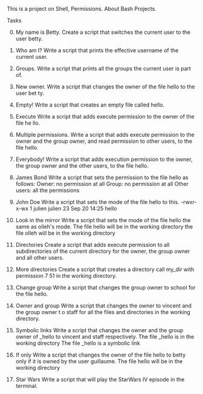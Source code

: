 This is a project on Shell, Permissions.
About Bash Projects.

Tasks
 
0. My name is Betty.
   Create a script that switches the current user to the user betty.

1. Who am I?
   Write a script that prints the effective username of the current user.

2. Groups.
   Write a script that prints all the groups the current user is part of.

3. New owner.
   Write a script that changes the owner of the file hello to the user bet   ty.

4. Empty!
   Write a script that creates an empty file called hello.

5. Execute
   Write a script that adds execute permission to the owner of the file he   llo.

6. Multiple permissions.
   Write a script that adds execute permission to the owner and the group    owner, and read permission to other users, to the file hello.
   
7. Everybody!
   Write a script that adds execution permission to the owner, the group owner and the other users, to the file hello.

8. James Bond
   Write a script that sets the permission to the file hello as follows:
   Owner: no permission at all
   Group: no permission at all
   Other users: all the permissions

9. John Doe
   Write a script that sets the mode of the file hello to this.
   -rwxr-x-wx 1 julien julien 23 Sep 20 14:25 hello

10. Look in the mirror
   Write a script that sets the mode of the file hello the same as olleh's   mode.
   The file hello will be in the working directory
   the file olleh will be in the working directory

11. Directories
    Create a script that adds execute permission to all subdirectories of the current directory for the owner, the group owner and all other users.

12. More directories
    Create a script that creates a directory call my_dir with permission 7    51 in the working directory.

13. Change group
    Write a script that changes the group owner to school for the file 
    hello.

14. Owner and group
    Write a script that changes the owner to vincent and the group owner t    o staff for all the files and directories in the working directory.

15. Symbolic links
    Write a script that changes the owner and the group owner of _hello to    vincent and staff respectively.
    The file _hello is in the working directory
    The file _hello is a symbolic link

16. If only
    Write a script that changes the owner of the file hello to betty only     if it is owned by the user guillaume.
    The file hello will be in the working directory

17. Star Wars
    Write a script that will play the StarWars IV episode in the terminal.    
